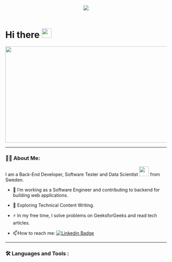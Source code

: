 <div id="header" align="center">
  <img src="https://media.giphy.com/media/M9kgjEsLG6LMbYC9dl/giphy.gif" />
</div>


<br/>
<img src="https://komarev.com/ghpvc/?username=baraki-weldat&style=flat-square&color=blue" alt=""/>

<h1>
  Hi there
  <img src="https://media.giphy.com/media/hvRJCLFzcasrR4ia7z/giphy.gif" width="30px"/>
</h1>
<div align="center">
  <img src="https://media.giphy.com/media/dWesBcTLavkZuG35MI/giphy.gif" width="600" height="300"/>
</div>

--- 

### :man_technologist: About Me:
I am a Back-End Developer, Software Tester and Data Scientist <img src="https://media.giphy.com/media/WUlplcMpOCEmTGBtBW/giphy.gif" width="30"> from Sweden.
- :telescope: I’m working as a Software Engineer and contributing to backend for building web applications.

- :seedling: Exploring Technical Content Writing.

- :zap: In my free time, I solve problems on GeeksforGeeks and read tech articles.

- :mailbox:How to reach me: [![Linkedin Badge](https://img.shields.io/badge/LinkedIn-blue?logoColor=white&label=baraki)](https://www.linkedin.com/in/weldatb/)

---

### :hammer_and_wrench: Languages and Tools :
